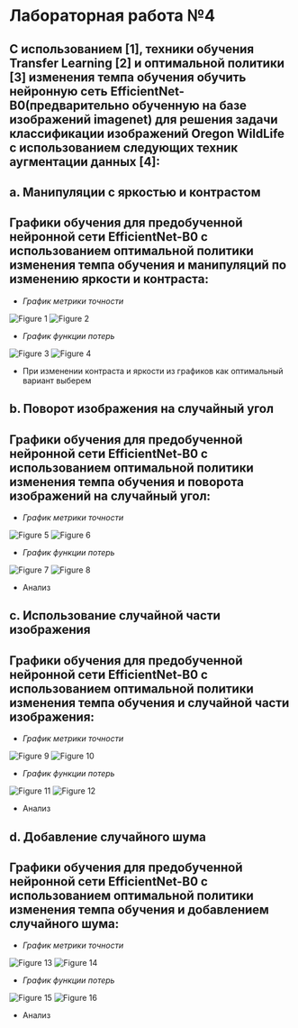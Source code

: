 # Лабораторная работа №4
## С использованием [1], техники обучения Transfer Learning [2] и оптимальной политики [3] изменения темпа обучения обучить нейронную сеть EfficientNet-B0(предварительно обученную на базе изображений imagenet) для решения задачи классификации изображений Oregon WildLife с использованием следующих техник аугментации данных [4]:

## a. Манипуляции с яркостью и контрастом 
## Графики обучения для предобученной нейронной сети EfficientNet-B0 с использованием оптимальной политики изменения темпа обучения и манипуляций по изменению яркости и контраста:

* *График метрики точности*

![Figure 1](./contr_bright_accuracy.PNG)
![Figure 2](./contr_bright_accuracy.svg)

* *График функции потерь*

![Figure 3](./contr_bright_loss.PNG)
![Figure 4](./contr_bright_loss.svg)

* При изменении контраста и яркости из графиков как оптимальный вариант выберем 
## b. Поворот изображения на случайный угол
## Графики обучения для предобученной нейронной сети EfficientNet-B0 с использованием оптимальной политики изменения темпа обучения и поворота изображений на случайный угол:

* *График метрики точности*

![Figure 5](./rand_rotat_accuracy.PNG)
![Figure 6](./rand_rotat_accuracy.svg)

* *График функции потерь*

![Figure 7](./rand_rotat_loss.PNG)
![Figure 8](./rand_rotat_loss.svg)

* Анализ

## c. Использование случайной части изображения
## Графики обучения для предобученной нейронной сети EfficientNet-B0 с использованием оптимальной политики изменения темпа обучения и случайной части изображения:

* *График метрики точности*

![Figure 9](./rand_crop_accuracy.PNG)
![Figure 10](./rand_crop_accuracy.svg)

* *График функции потерь*

![Figure 11](./rand_crop_loss.PNG)
![Figure 12](./rand_crop_loss.svg)

* Анализ

## d. Добавление случайного шума 
## Графики обучения для предобученной нейронной сети EfficientNet-B0 с использованием оптимальной политики изменения темпа обучения и добавлением случайного шума:

* *График метрики точности*

![Figure 13](./noise_accuracy.PNG)
![Figure 14](./noise_accuracy.svg)

* *График функции потерь*

![Figure 15](./noise_loss.PNG)
![Figure 16](./noise_loss.svg)

* Анализ


